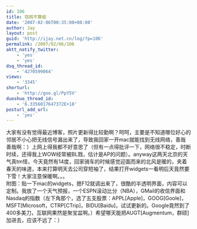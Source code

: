 ```yaml
---
id: 106
title: 窃网不算偷
date: '2007-02-06T00:35:00+08:00'
author: Jay
layout: post
guid: 'http://ijay.net.cn/log/?p=106'
permalink: /2007/02/06/106
aktt_notify_twitter:
    - 'yes'
    - 'yes'
dsq_thread_id:
    - '4270599064'
views:
    - '3345'
shorturl:
    - 'http://goo.gl/PpY5V'
duoshuo_thread_id:
    - '6.3356017647372E+18'
posturl_add_url:
    - 'yes'
---
```


大家有没有觉得最近博客，照片更新得比较勤啊？呵呵，主要是不知道哪位好心的邻居不小心把无线信号漏出来了，导致我回家一开mac就能找到无线网络，善哉善哉啊：）上网上得我都不好意思了（但有一点得批评一下，网络很不稳定，时断时续，还得我上WOW经常被BL戮，估计是AP的问题）。anyway这两天北京的天气真tm怪，今天竟然有14度，回家骑车的时候感觉迎面而来的北风是暖的，夹着春天的味道，本来打算明天去公司穿短袖了，结果打开widgets一看明后天竟然要下雪！大家注意保暖啊。。。<br />附图：贴一下mac的widgets，摁F12就调出来了，很酷的半透明界面，内容可以定制。我放了一个天气预报，一个ESPN滚动比分（NBA），GMail的收信界面和Nasdaq的指数（左下角那个，选了五支股票：APPL[Apple]，GOOG[Goole]，MSFT[Microsoft，CTRP[CTrip]，BIDU[Baidu]，试试更新的。Google竟然到了400多美刀，互联网果然是聚宝盆啊。）希望哪天能把AUGT[Augmentum，群硕]加进去，应该不远了：）<br />